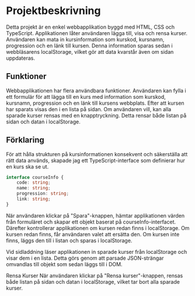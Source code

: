 # Projektbeskrivning
Detta projekt är en enkel webbapplikation byggd med HTML, CSS och TypeScript. Applikationen låter användaren lägga till, visa och rensa kurser. Användaren kan mata in kursinformation som kurskod, kursnamn, progression och en länk till kursen. Denna information sparas sedan i webbläsarens localStorage, vilket gör att data kvarstår även om sidan uppdateras.

## Funktioner
Webbapplikationen har flera användbara funktioner. Användaren kan fylla i ett formulär för att lägga till en kurs med information som kurskod, kursnamn, progression och en länk till kursens webbplats. Efter att kursen har sparats visas den i en lista på sidan. Om användaren vill, kan alla sparade kurser rensas med en knapptryckning. Detta rensar både listan på sidan och datan i localStorage.

## Förklaring
För att hålla strukturen på kursinformationen konsekvent och säkerställa att rätt data används, skapade jag ett TypeScript-interface som definierar hur en kurs ska se ut.

```typescript
interface courseInfo {
    code: string;
    name: string;
    progression: string;
    link: string;
}
```

När användaren klickar på "Spara"-knappen, hämtar applikationen värden från formuläret och skapar ett objekt baserat på courseInfo-interfacet. Därefter kontrollerar applikationen om kursen redan finns i localStorage. Om kursen redan finns, får användaren valet att ersätta den. Om kursen inte finns, läggs den till i listan och sparas i localStorage.

Vid sidladdning läser applikationen in sparade kurser från localStorage och visar dem i en lista. Detta görs genom att parsade JSON-strängar omvandlas till objekt som sedan läggs till i DOM.

Rensa Kurser
När användaren klickar på "Rensa kurser"-knappen, rensas både listan på sidan och datan i localStorage, vilket tar bort alla sparade kurser.